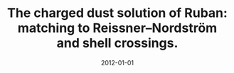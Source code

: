 ---
title: "The charged dust solution of Ruban: matching to Reissner–Nordström and shell crossings."
collection: publications
permalink: /publications/2012-krasinki
date: 2012-01-01
line_author: '<b>A. Krasiński and G. Giono</b>'
line_title: "“The charged dust solution of Ruban: matching to Reissner–Nordström and shell crossings.”"
line_journal: '<i>General Relativity and Gravitation</i>, Volume 44, Pages 239–251 (2012)'
doi: '10.1007/s10714-011-1274-7'
---